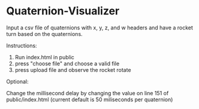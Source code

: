 # Quaternion-Visualizer
Input a csv file of quaternions with x, y, z, and w headers and have a rocket turn based on the quaternions.

Instructions:

1. Run index.html in public
2. press "choose file" and choose a valid file
3. press upload file and observe the rocket rotate

Optional: 

Change the millisecond delay by changing the value on line 151 of public/index.html (current default is 50 miliseconds per quaternion)
